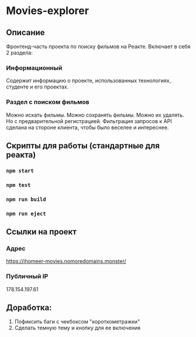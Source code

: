 # Movies-explorer

## Описание
Фронтенд-часть проекта по поиску фильмов на Реакте. Включает в себя 2 раздела:
### **Информационный**
Содержит информацию о проекте, использованных технологиях, студенте и его проектах.
### **Раздел с поиском фильмов**
Можно искать фильмы. Можно сохранять фильмы. Можно их удалять. Но с предварительной регистрацией. Фильтрация запросов к API сделана на стороне клиента, чтобы было веселее и интереснее.

## Скрипты для работы (стандартные для реакта)

### `npm start`

### `npm test`

### `npm run build`

### `npm run eject`

## Ссылки на проект
### Адрес
https://ihomeer-movies.nomoredomains.monster/

### Публичный IP
178.154.197.61


## Доработка:

1. Пофиксить баги с чекбоксом "короткометражки"
2. Сделать темную тему и кнопку для ее включения
